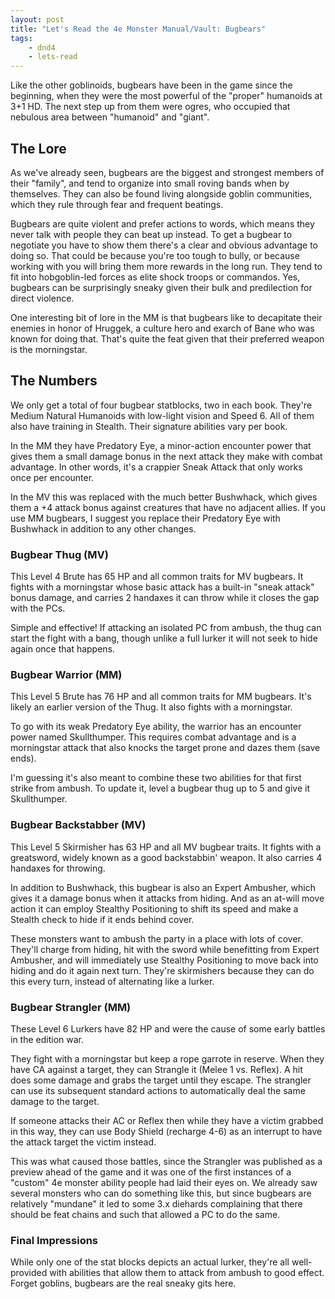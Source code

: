 ```yaml
---
layout: post
title: "Let's Read the 4e Monster Manual/Vault: Bugbears"
tags:
    - dnd4
    - lets-read
---
```


Like the other goblinoids, bugbears have been in the game since the beginning,
when they were the most powerful of the "proper" humanoids at 3+1 HD. The next
step up from them were ogres, who occupied that nebulous area between "humanoid"
and "giant".

## The Lore

As we've already seen, bugbears are the biggest and strongest members of their
"family", and tend to organize into small roving bands when by themselves. They
can also be found living alongside goblin communities, which they rule through
fear and frequent beatings.

Bugbears are quite violent and prefer actions to words, which means they never
talk with people they can beat up instead. To get a bugbear to negotiate you
have to show them there's a clear and obvious advantage to doing so. That could
be because you're too tough to bully, or because working with you will bring
them more rewards in the long run. They tend to fit into hobgoblin-led forces as
elite shock troops or commandos. Yes, bugbears can be surprisingly sneaky given
their bulk and predilection for direct violence.

One interesting bit of lore in the MM is that bugbears like to decapitate their
enemies in honor of Hruggek, a culture hero and exarch of Bane who was known for
doing that. That's quite the feat given that their preferred weapon is the
morningstar.

## The Numbers

We only get a total of four bugbear statblocks, two in each book. They're Medium
Natural Humanoids with low-light vision and Speed 6. All of them also have
training in Stealth. Their signature abilities vary per book.

In the MM they have Predatory Eye, a minor-action encounter power that gives
them a small damage bonus in the next attack they make with combat advantage. In
other words, it's a crappier Sneak Attack that only works once per encounter.

In the MV this was replaced with the much better Bushwhack, which gives them a
+4 attack bonus against creatures that have no adjacent allies. If you use MM
bugbears, I suggest you replace their Predatory Eye with Bushwhack in addition
to any other changes.

### Bugbear Thug (MV)

This Level 4 Brute has 65 HP and all common traits for MV bugbears. It fights
with a morningstar whose basic attack has a built-in "sneak attack" bonus
damage, and carries 2 handaxes it can throw while it closes the gap with the
PCs.

Simple and effective! If attacking an isolated PC from ambush, the thug can
start the fight with a bang, though unlike a full lurker it will not seek to
hide again once that happens.

### Bugbear Warrior (MM)

This Level 5 Brute has 76 HP and all common traits for MM bugbears. It's likely
an earlier version of the Thug. It also fights with a morningstar.

To go with its weak Predatory Eye ability, the warrior has an encounter power
named Skullthumper. This requires combat advantage and is a morningstar attack
that also knocks the target prone and dazes them (save ends).

I'm guessing it's also meant to combine these two abilities for that first
strike from ambush. To update it, level a bugbear thug up to 5 and give it
Skullthumper.

### Bugbear Backstabber (MV)

This Level 5 Skirmisher has 63 HP and all MV bugbear traits. It fights with a
greatsword, widely known as a good backstabbin' weapon. It also carries 4
handaxes for throwing.

In addition to Bushwhack, this bugbear is also an Expert Ambusher, which gives
it a damage bonus when it attacks from hiding. And as an at-will move action it
can employ Stealthy Positioning to shift its speed and make a Stealth check to
hide if it ends behind cover.

These monsters want to ambush the party in a place with lots of cover. They'll
charge from hiding, hit with the sword while benefitting from Expert Ambusher,
and will immediately use Stealthy Positioning to move back into hiding and do it
again next turn. They're skirmishers because they can do this every turn,
instead of alternating like a lurker.

### Bugbear Strangler (MM)

These Level 6 Lurkers have 82 HP and were the cause of some early battles in the
edition war.

They fight with a morningstar but keep a rope garrote in reserve. When they have
CA against a target, they can Strangle it (Melee 1 vs. Reflex). A hit does some
damage and grabs the target until they escape. The strangler can use its
subsequent standard actions to automatically deal the same damage to the target.

If someone attacks their AC or Reflex then while they have a victim grabbed in
this way, they can use Body Shield (recharge 4-6) as an interrupt to have the
attack target the victim instead.

This was what caused those battles, since the Strangler was published as a
preview ahead of the game and it was one of the first instances of a "custom" 4e
monster ability people had laid their eyes on. We already saw several monsters
who can do something like this, but since bugbears are relatively "mundane" it
led to some 3.x diehards complaining that there should be feat chains and such
that allowed a PC to do the same.

### Final Impressions

While only one of the stat blocks depicts an actual lurker, they're all
well-provided with abilities that allow them to attack from ambush to good
effect. Forget goblins, bugbears are the real sneaky gits here.
